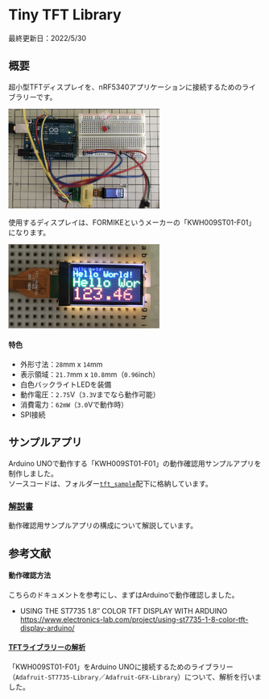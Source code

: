 # Tiny TFT Library

最終更新日：2022/5/30

## 概要

超小型TFTディスプレイを、nRF5340アプリケーションに接続するためのライブラリーです。

<img src="assets01/0001.jpg" width="300">

使用するディスプレイは、FORMIKEというメーカーの「KWH009ST01-F01」になります。

<img src="assets01/0003.jpg" width="300">

#### 特色
- 外形寸法：`28`mm x `14`mm
- 表示領域：`21.7`mm x `10.8`mm（`0.96`inch）
- 白色バックライトLEDを装備
- 動作電圧：`2.75`V（`3.3V`までなら動作可能）
- 消費電力：`62mW`（`3.0`Vで動作時）
- SPI接続

## サンプルアプリ
Arduino UNOで動作する「KWH009ST01-F01」の動作確認用サンプルアプリを制作しました。<br>
ソースコードは、フォルダー[`tft_sample`](../../Research/TinyTFTLib/tft_sample)配下に格納しています。

### [解説書](../../Research/TinyTFTLib/tft_sample/README.md)
動作確認用サンプルアプリの構成について解説しています。

## 参考文献

#### 動作確認方法

こちらのドキュメントを参考にし、まずはArduinoで動作確認しました。

- USING THE ST7735 1.8″ COLOR TFT DISPLAY WITH ARDUINO<br>
https://www.electronics-lab.com/project/using-st7735-1-8-color-tft-display-arduino/

#### [TFTライブラリーの解析](../../Research/TinyTFTLib/ADATFTLIB.md)
「KWH009ST01-F01」をArduino UNOに接続するためのライブラリー（`Adafruit-ST7735-Library`／`Adafruit-GFX-Library`）について、解析を行いました。
